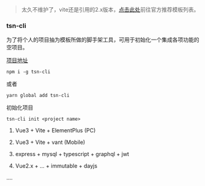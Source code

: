 > 太久不维护了，vite还是引用的2.x版本，[点击此处](https://github.com/vitejs/awesome-vite#templates)前往官方推荐模板列表。

### tsn-cli

为了将个人的项目抽为模板所做的脚手架工具，可用于初始化一个集成各项功能的空项目。

[项目地址](https://github.com/palxiao/tsn-cli)

```
npm i -g tsn-cli
```
或者
```
yarn global add tsn-cli
```
初始化项目
```
tsn-cli init <project name>
```

1. Vue3 + Vite + ElementPlus (PC)

2. Vue3 + Vite + vant (Mobile)

3. express + mysql + typescript + graphql + jwt

4. Vue2.x + ... + immutable + dayjs

....